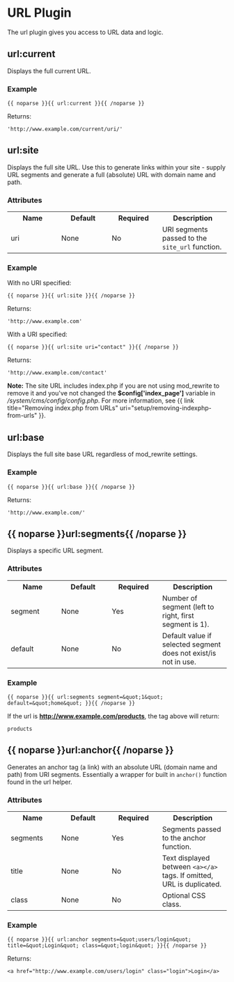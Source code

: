 # URL Plugin

The url plugin gives you access to URL data and logic.

## url:current

Displays the full current URL.

### Example

	{{ noparse }}{{ url:current }}{{ /noparse }}

Returns:

	'http://www.example.com/current/uri/'

## url:site

Displays the full site URL. Use this to generate links within your site - supply URL segments and generate a full (absolute) URL with domain name and path.

### Attributes

<table cellpadding="0" cellspacing="0">
	<tbody>
		<tr>
			<th>Name</th>
			<th>Default</th>
			<th>Required</th>
			<th>Description</th>
		</tr>
		<tr>
			<td width="100">uri</td>
			<td width="100">None</td>
			<td width="100">No</td>
			<td>URI segments passed to the <code>site_url</code> function.</td>
		</tr>
	</tbody>
</table>

### Example

With no URI specified:

	{{ noparse }}{{ url:site }}{{ /noparse }}

Returns:

	'http://www.example.com'

With a URI specified:

	{{ noparse }}{{ url:site uri="contact" }}{{ /noparse }}

Returns:

	'http://www.example.com/contact'

<div class="tip"><strong>Note:</strong> The site URL includes index.php if you are not using mod_rewrite to remove it and you've not changed the <strong>$config['index_page']</strong> variable in <dfn>/system/cms/config/config.php</dfn>. For more information, see {{ link title="Removing index.php from URLs" uri="setup/removing-indexphp-from-urls" }}.</div>

## url:base

Displays the full site base URL regardless of mod_rewrite settings.

### Example

	{{ noparse }}{{ url:base }}{{ /noparse }}

Returns:

	'http://www.example.com/'

## {{ noparse }}url:segments{{ /noparse }}

Displays a specific URL segment.

### Attributes

<table cellpadding="0" cellspacing="0">
	<tbody>
		<tr>
			<th width="100">Name</th>
			<th width="100">Default</th>
			<th width="100">Required</th>
			<th>Description</th>
		</tr>
		<tr>
			<td>segment</td>
			<td>None</td>
			<td>Yes</td>
			<td>Number of segment (left to right, first segment is 1).</td>
		</tr>
		<tr>
			<td>default</td>
			<td>None</td>
			<td>No</td>
			<td>Default value if selected segment does not exist/is not in use.</td>
		</tr>
	</tbody>
</table>

### Example

	{{ noparse }}{{ url:segments segment=&quot;1&quot; default=&quot;home&quot; }}{{ /noparse }}

If the url is __http://www.example.com/products__, the tag above will return:

	products

## {{ noparse }}url:anchor{{ /noparse }}</h5>

Generates an anchor tag (a link) with an absolute URL (domain name and path) from URI segments. Essentially a wrapper for built in `anchor()` function found in the url helper.

### Attributes

<table cellpadding="0" cellspacing="0">
	<tbody>
		<tr>
			<th width="100">Name</th>
			<th width="100">Default</th>
			<th width="100">Required</th>
			<th>Description</th>
		</tr>
		<tr>
			<td>segments</td>
			<td>None</td>
			<td>Yes</td>
			<td>Segments passed to the anchor function.</td>
		</tr>
		<tr>
			<td>title</td>
			<td>None</td>
			<td>No</td>
			<td>Text displayed between <code>&lt;a&gt;&lt;/a&gt;</code> tags. If omitted, URL is duplicated.</td>
		</tr>
		<tr>
			<td>class</td>
			<td>None</td>
			<td>No</td>
			<td>Optional CSS class.</td>
		</tr>
	</tbody>
</table>

### Example

	{{ noparse }}{{ url:anchor segments=&quot;users/login&quot; title=&quot;Login&quot; class=&quot;login&quot; }}{{ /noparse }}
	
Returns:

	<a href="http://www.example.com/users/login" class="login">Login</a>
